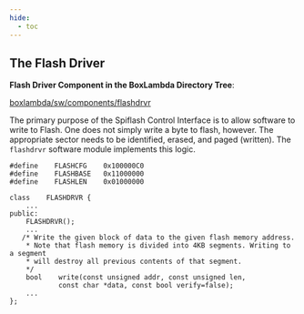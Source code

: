 ```yaml
---
hide:
  - toc
---
```


## The Flash Driver

**Flash Driver Component in the BoxLambda Directory Tree**:

[boxlambda/sw/components/flashdrvr](https://github.com/epsilon537/boxlambda/tree/master/sw/components/flashdrvr)

The primary purpose of the Spiflash Control Interface is to allow software to write to Flash. One does not simply write a byte to flash, however. The appropriate sector needs to be identified, erased, and paged (written). The `flashdrvr` software module implements this logic.

```
#define    FLASHCFG    0x100000C0
#define    FLASHBASE   0x11000000
#define    FLASHLEN    0x01000000

class    FLASHDRVR {
    ...
public:
    FLASHDRVR();
    ...
   /* Write the given block of data to the given flash memory address.
    * Note that flash memory is divided into 4KB segments. Writing to a segment
    * will destroy all previous contents of that segment.
    */
    bool    write(const unsigned addr, const unsigned len,
            const char *data, const bool verify=false);
    ...
};
```

